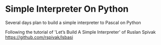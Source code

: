 # Simple Interpreter On Python

Several days plan to build a simple interpreter to Pascal on Python

Following the tutorial of 'Let’s Build A Simple Interpreter' of Ruslan Spivak
https://github.com/rspivak/lsbasi
